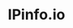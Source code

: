 ---
blog: https://blog.ipinfo.io/
codehost: https://github.com/ipinfo
facebook: https://facebook.com/ipinfoio
logohandle: ipinfoio
sort: ipinfo
title: IPinfo.io
twitter: https://x.com/ipinfoio
website: https://ipinfo.io/
---